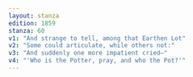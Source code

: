 ```yaml
---
layout: stanza
edition: 1859
stanza: 60
v1: "And strange to tell, among that Earthen Lot"
v2: "Some could articulate, while others not:"
v3: "⁠And suddenly one more impatient cried—"
v4: "'Who is the Potter, pray, and who the Pot?'"
---
```

